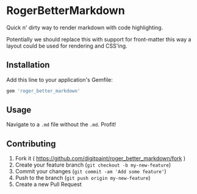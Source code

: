 # RogerBetterMarkdown

Quick n' dirty way to render markdown with code highlighting.

Potentially we should replace this with support for front-matter
this way a layout could be used for rendering and CSS'ing.

## Installation

Add this line to your application's Gemfile:

```ruby
gem 'roger_better_markdown'
```

## Usage

Navigate to a `.md` file without the `.md`. Profit!

## Contributing

1. Fork it ( https://github.com/digitpaint/roger_better_markdown/fork )
2. Create your feature branch (`git checkout -b my-new-feature`)
3. Commit your changes (`git commit -am 'Add some feature'`)
4. Push to the branch (`git push origin my-new-feature`)
5. Create a new Pull Request
